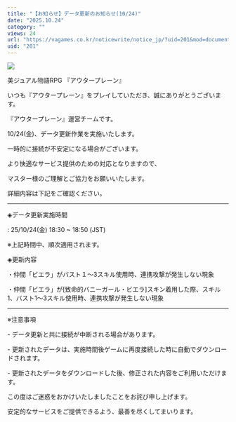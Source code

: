 ```yaml
---
title: "【お知らせ】データ更新のお知らせ(10/24)"
date: "2025.10.24"
category: ""
views: 24
url: "https://vagames.co.kr/noticewrite/notice_jp/?uid=201&mod=document"
uid: "201"
---
```


![](/images/news/live/jp/201-1a56e6e0.png)  

美ジュアル物語RPG 『アウタープレーン』

いつも『アウタープレーン』をプレイしていただき、誠にありがとうございます。

『アウタープレーン』運営チームです。

  

10/24(金)、データ更新作業を実施いたします。

一時的に接続が不安定になる場合がございます。

  

より快適なサービス提供のための対応となりますので、

マスター様のご理解とご協力をお願いいたします。

  

詳細内容は下記をご確認ください。

  

* * *

  

◈データ更新実施時間

: 25/10/24(金) 18:30 ~ 18:50 (JST)

※上記時間中、順次適用されます。

  

◈更新内容

・仲間「ビエラ」がバスト１～3スキル使用時、連携攻撃が発生しない現象

・仲間「ビエラ」が\[致命的バニーガール・ビエラ\]スキン着用した際、スキル1、バスト1～3スキル使用時、連携攻撃が発生しない現象

  

* * *

  

※注意事項

\- データ更新と共に接続が中断される場合があります。

\- 更新されたデータは、実施時間後ゲームに再度接続した時に自動でダウンロードされます。

\- 更新されたデータをダウンロードした後、修正された内容をご利用いただけます。

  

この度はご迷惑をおかけいたしましたことをお詫び申し上げます。

安定的なサービスをご提供できるよう、最善を尽くしてまいります。